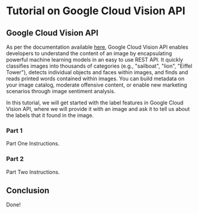 # Tutorial on Google Cloud Vision API

## Google Cloud Vision API
As per the documentation available [here](https://cloud.google.com/vision/), Google Cloud Vision API enables developers to understand the content of an image by encapsulating powerful machine learning models in an easy to use REST API. It quickly classifies images into thousands of categories (e.g., "sailboat", "lion", "Eiffel Tower"), detects individual objects and faces within images, and finds and reads printed words contained within images. You can build metadata on your image catalog, moderate offensive content, or enable new marketing scenarios through image sentiment analysis.

In this tutorial, we will get started with the label features in Google Cloud Vision API, where we will provide it with an image and ask it to tell us about the labels that it found in the image.

### Part 1

Part One Instructions.

### Part 2

Part Two Instructions.

## Conclusion

Done!
